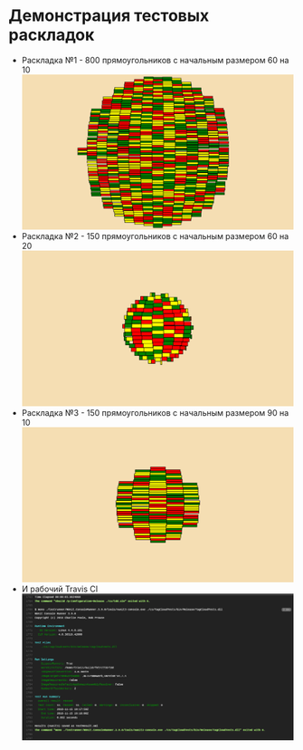 # Демонстрация тестовых раскладок


- Раскладка №1 - 800 прямоугольников с начальным размером 60 на 10
 ![alt 800 прямоугольников с начальным размером 60 на 10](cloud_1.bmp)
- Раскладка №2 - 150 прямоугольников с начальным размером 60 на 20
 ![alt 150 прямоугольников с начальным размером 60 на 20](cloud_2.bmp)
- Раскладка №3 - 150 прямоугольников с начальным размером 90 на 10
 ![alt 150 прямоугольников с начальным размером 90 на 10](cloud_3.bmp)
 - И рабочий Travis CI
 ![alt TravisCI](travisCi.png)
 
